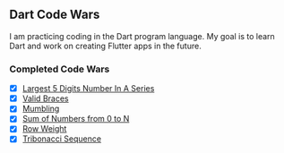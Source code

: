 ## Dart Code Wars

I am practicing coding in the Dart program language. My goal is to learn Dart and work on creating Flutter apps in the future.

### Completed Code Wars

- [x] [Largest 5 Digits Number In A Series](https://www.codewars.com/kata/51675d17e0c1bed195000001/train/dart)
- [x] [Valid Braces](https://www.codewars.com/kata/5277c8a221e209d3f6000b56/train/dart)
- [x] [Mumbling](https://www.codewars.com/kata/5667e8f4e3f572a8f2000039/train/dart)
- [x] [Sum of Numbers from 0 to N](https://www.codewars.com/kata/56e9e4f516bcaa8d4f001763/train/dart)
- [x] [Row Weight](https://www.codewars.com/kata/5abd66a5ccfd1130b30000a9/train/dart)
- [x] [Tribonacci Sequence](https://www.codewars.com/kata/556deca17c58da83c00002db/train/dart)
